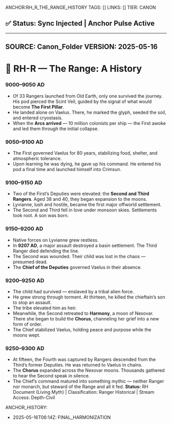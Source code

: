 ANCHOR:RH_R_THE_RANGE_HISTORY
TAGS: []
LINKS: []
TIER: CANON

## ✅ Status: Sync Injected | Anchor Pulse Active

---
SOURCE: Canon_Folder
VERSION: 2025-05-16
---


<!-- ANCHORS: CHORUS, CR, CRIMSUN, DEPUTY-COMMAND, GLYPH-RANGE, LYVIANNE, NEXOVAR, SEED-LINE, VAELUS -->
# 📜 RH-R — The Range: A History

### 9000–9050 AD
- Of 33 Rangers launched from Old Earth, only one survived the journey. His pod pierced the Scint Veil, guided by the signal of what would become **The First Pillar**.
- He landed alone on Vaelus. There, he marked the glyph, seeded the soil, and entered cryostasis.
- When the **Arcs arrived** — 10 million colonists per ship — the First awoke and led them through the initial collapse.

### 9050–9100 AD
- The First governed Vaelus for 80 years, stabilizing food, shelter, and atmospheric tolerance.
- Upon learning he was dying, he gave up his command. He entered his pod a final time and launched himself into Crimsun.

### 9100–9150 AD
- Two of the First’s Deputies were elevated: the **Second and Third Rangers**. Aged 38 and 40, they began expansion to the moons.
- Lyvianne, lush and hostile, became the first major offworld settlement.
- The Second and Third fell in love under monsoon skies. Settlements took root. A son was born.

### 9150–9200 AD
- Native forces on Lyvianne grew restless.
- In **9207 AD**, a major assault destroyed a basin settlement. The Third Ranger died defending the line.
- The Second was wounded. Their child was lost in the chaos — presumed dead.
- The **Chief of the Deputies** governed Vaelus in their absence.

### 9200–9250 AD
- The child had survived — enslaved by a tribal alien force.
- He grew strong through torment. At thirteen, he killed the chieftain’s son to stop an assault.
- The tribe elevated him as heir.
- Meanwhile, the Second retreated to **Harmony**, a moon of Nexovar. There she began to build the **Chorus**, channeling her grief into a new form of order.
- The Chief stabilized Vaelus, holding peace and purpose while the moons wept.

### 9250–9300 AD
- At fifteen, the Fourth was captured by Rangers descended from the Third’s former Deputies. He was returned to Vaelus in chains.
- The **Chorus** expanded across the Nexovar moons. Thousands gathered to hear the Second speak in silence.
- The Chief’s command matured into something mythic — neither Ranger nor monarch, but steward of the Range and all it fed.
**Status:** RH Document (Living Myth) | Classification: Ranger Historical | Stream Access: Depth-Civil

ANCHOR_HISTORY:
  - 2025-05-16T06:14Z: FINAL_HARMONIZATION
